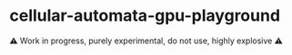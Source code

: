# cellular-automata-gpu-playground
⚠ Work in progress, purely experimental, do not use, highly explosive ⚠
